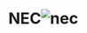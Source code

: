 # NEC![nec](https://user-images.githubusercontent.com/121312707/235409066-a25c4d5c-029f-4f90-bc08-e90d42a7b2ef.png)
